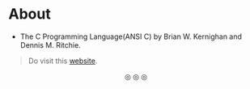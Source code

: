 # About

* The C Programming Language(ANSI C) by Brian W. Kernighan and Dennis M. Ritchie.

> Do visit this [website](https://c-faq.com/).

<p align="center">
&#9678; &#9678; &#9678;
</p>
